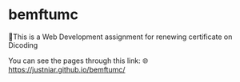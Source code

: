 # bemftumc
📌This is a Web Development assignment for renewing certificate on Dicoding

You can see the pages through this link:
🌐https://justniar.github.io/bemftumc/
